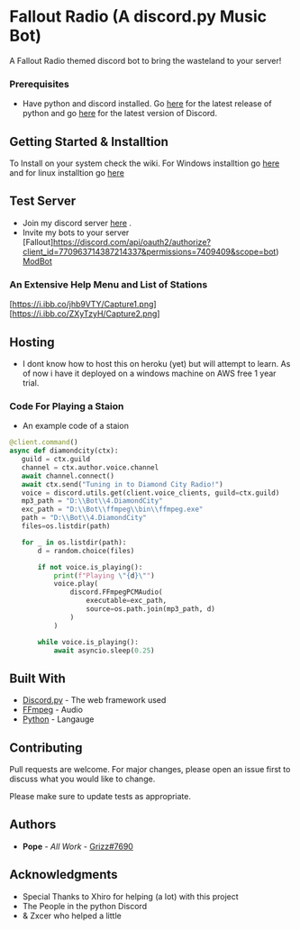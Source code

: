 # Fallout Radio (A discord.py Music Bot)

A Fallout Radio themed discord bot to bring the wasteland to your server!

### Prerequisites

- Have python and discord installed. Go [here](https://www.python.org/downloads/) for the latest release of python and go [here](https://discord.com/download) for the latest version of Discord.

## Getting Started & Installtion

To Install on your system check the wiki. For Windows installtion go [here](https://github.com/POPE44/FalloutRadio/wiki/Windows-Installation) and for linux installtion go [here](https://github.com/POPE44/FalloutRadio/wiki/Linux-Installation)

## Test Server

- Join my discord server [here](https://discord.gg/qr4pyDB8cv) .
- Invite my bots to your server [Fallout]https://discord.com/api/oauth2/authorize?client_id=770963714387214337&permissions=7409409&scope=bot) [ModBot](http://bit.ly/383IjtK)


### An Extensive Help Menu and List of Stations

[https://i.ibb.co/jhb9VTY/Capture1.png] 
[https://i.ibb.co/ZXyTzyH/Capture2.png]




## Hosting

- I dont know how to host this on heroku (yet) but will attempt to learn. As of now i have it deployed on a windows machine on AWS free 1 year trial.

### Code For Playing a Staion

- An example code of a staion
 
 ```python 
@client.command()
async def diamondcity(ctx):
    guild = ctx.guild
    channel = ctx.author.voice.channel
    await channel.connect()
    await ctx.send("Tuning in to Diamond City Radio!")
    voice = discord.utils.get(client.voice_clients, guild=ctx.guild)
    mp3_path = "D:\\Bot\\4.DiamondCity"
    exc_path = "D:\\Bot\\ffmpeg\\bin\\ffmpeg.exe"
    path = "D:\\Bot\\4.DiamondCity"
    files=os.listdir(path)

    for _ in os.listdir(path):
        d = random.choice(files)

        if not voice.is_playing():
            print(f"Playing \"{d}\"")
            voice.play(
                discord.FFmpegPCMAudio(
                    executable=exc_path,
                    source=os.path.join(mp3_path, d)
                )
            )

        while voice.is_playing():
            await asyncio.sleep(0.25)
```


## Built With

* [Discord.py](https://discordpy.readthedocs.io/en/latest/) - The web framework used 
* [FFmpeg](https://ffmpeg.org/) - Audio
* [Python](phttps://www.python.org/) - Langauge

## Contributing
Pull requests are welcome. For major changes, please open an issue first to discuss what you would like to change.

Please make sure to update tests as appropriate.

## Authors

* **Pope** - *All Work* - [Grizz#7690](https://discord.gg/qr4pyDB8cv)


## Acknowledgments

- Special Thanks to Xhiro for helping (a lot) with this project
- The People in the python Discord
- & Zxcer who helped a little
